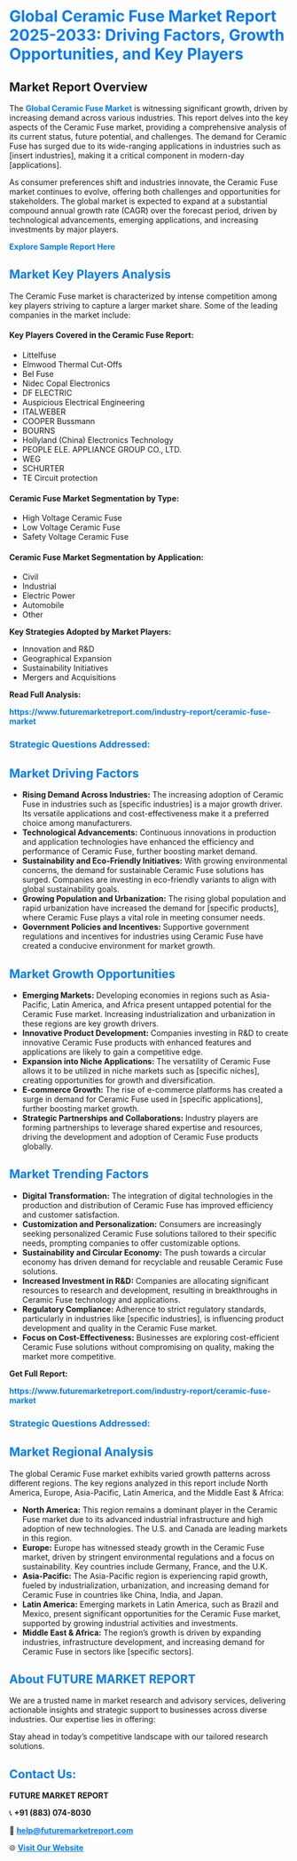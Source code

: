 <h1 style="color: #007BFF;">Global Ceramic Fuse Market Report 2025-2033: Driving Factors, Growth Opportunities, and Key Players</h1>

<section id="overview">
<h2>Market Report Overview</h2>
<p>The <a href="https://www.futuremarketreport.com/industry-report/ceramic-fuse-market" style="color: #007BFF; text-decoration: none;"><strong>Global Ceramic Fuse Market</strong></a> is witnessing significant growth, driven by increasing demand across various industries. This report delves into the key aspects of the Ceramic Fuse market, providing a comprehensive analysis of its current status, future potential, and challenges. The demand for Ceramic Fuse has surged due to its wide-ranging applications in industries such as [insert industries], making it a critical component in modern-day [applications].</p>
<p>As consumer preferences shift and industries innovate, the Ceramic Fuse market continues to evolve, offering both challenges and opportunities for stakeholders. The global market is expected to expand at a substantial compound annual growth rate (CAGR) over the forecast period, driven by technological advancements, emerging applications, and increasing investments by major players.</p>
</section>

<section id="overview">
<p><a href="https://www.futuremarketreport.com/request-sample/reportId=115120" style="color: #007BFF; text-decoration: none;"><strong>Explore Sample Report Here</strong></a></p>
</section>

<section id="key-players">
<h2 style="color: #007BFF;">Market Key Players Analysis</h2>
<p>The Ceramic Fuse market is characterized by intense competition among key players striving to capture a larger market share. Some of the leading companies in the market include:</p>
<h4>Key Players Covered in the Ceramic Fuse Report:</h4>
<ul><li>Littelfuse</li><li>Elmwood Thermal Cut-Offs</li><li>Bel Fuse</li><li>Nidec Copal Electronics</li><li>DF ELECTRIC</li><li>Auspicious Electrical Engineering</li><li>ITALWEBER</li><li>COOPER Bussmann</li><li>BOURNS</li><li>Hollyland (China) Electronics Technology</li><li>PEOPLE ELE. APPLIANCE GROUP CO., LTD.</li><li>WEG</li><li>SCHURTER</li><li>TE Circuit protection</li></ul>
<h4>Ceramic Fuse Market Segmentation by Type:</h4>
<ul><li>High Voltage Ceramic Fuse</li><li>Low Voltage Ceramic Fuse</li><li>Safety Voltage Ceramic Fuse</li></ul>

<h4>Ceramic Fuse Market Segmentation by Application:</h4>
<ul><li>Civil</li><li>Industrial</li><li>Electric Power</li><li>Automobile</li><li>Other</li></ul>
<p><strong>Key Strategies Adopted by Market Players:</strong></p>
<ul>
<li>Innovation and R&D</li>
<li>Geographical Expansion</li>
<li>Sustainability Initiatives</li>
<li>Mergers and Acquisitions</li>
</ul>
</section>

<section>
<p><strong>Read Full Analysis: </strong></p><a href="https://www.futuremarketreport.com/industry-report/ceramic-fuse-market" style="color: #007BFF; text-decoration: none;"><strong>https://www.futuremarketreport.com/industry-report/ceramic-fuse-market</strong></a>
<h3 style="color: #007BFF;">Strategic Questions Addressed:</h3>
</section>

<section id="driving-factors">
<h2 style="color: #007BFF;">Market Driving Factors</h2>
<ul>
<li><strong>Rising Demand Across Industries:</strong> The increasing adoption of Ceramic Fuse in industries such as [specific industries] is a major growth driver. Its versatile applications and cost-effectiveness make it a preferred choice among manufacturers.</li>
<li><strong>Technological Advancements:</strong> Continuous innovations in production and application technologies have enhanced the efficiency and performance of Ceramic Fuse, further boosting market demand.</li>
<li><strong>Sustainability and Eco-Friendly Initiatives:</strong> With growing environmental concerns, the demand for sustainable Ceramic Fuse solutions has surged. Companies are investing in eco-friendly variants to align with global sustainability goals.</li>
<li><strong>Growing Population and Urbanization:</strong> The rising global population and rapid urbanization have increased the demand for [specific products], where Ceramic Fuse plays a vital role in meeting consumer needs.</li>
<li><strong>Government Policies and Incentives:</strong> Supportive government regulations and incentives for industries using Ceramic Fuse have created a conducive environment for market growth.</li>
</ul>
</section>

<section id="growth-opportunities">
<h2 style="color: #007BFF;">Market Growth Opportunities</h2>
<ul>
<li><strong>Emerging Markets:</strong> Developing economies in regions such as Asia-Pacific, Latin America, and Africa present untapped potential for the Ceramic Fuse market. Increasing industrialization and urbanization in these regions are key growth drivers.</li>
<li><strong>Innovative Product Development:</strong> Companies investing in R&D to create innovative Ceramic Fuse products with enhanced features and applications are likely to gain a competitive edge.</li>
<li><strong>Expansion into Niche Applications:</strong> The versatility of Ceramic Fuse allows it to be utilized in niche markets such as [specific niches], creating opportunities for growth and diversification.</li>
<li><strong>E-commerce Growth:</strong> The rise of e-commerce platforms has created a surge in demand for Ceramic Fuse used in [specific applications], further boosting market growth.</li>
<li><strong>Strategic Partnerships and Collaborations:</strong> Industry players are forming partnerships to leverage shared expertise and resources, driving the development and adoption of Ceramic Fuse products globally.</li>
</ul>
</section>

<section id="trending-factors">
<h2 style="color: #007BFF;">Market Trending Factors</h2>
<ul>
<li><strong>Digital Transformation:</strong> The integration of digital technologies in the production and distribution of Ceramic Fuse has improved efficiency and customer satisfaction.</li>
<li><strong>Customization and Personalization:</strong> Consumers are increasingly seeking personalized Ceramic Fuse solutions tailored to their specific needs, prompting companies to offer customizable options.</li>
<li><strong>Sustainability and Circular Economy:</strong> The push towards a circular economy has driven demand for recyclable and reusable Ceramic Fuse solutions.</li>
<li><strong>Increased Investment in R&D:</strong> Companies are allocating significant resources to research and development, resulting in breakthroughs in Ceramic Fuse technology and applications.</li>
<li><strong>Regulatory Compliance:</strong> Adherence to strict regulatory standards, particularly in industries like [specific industries], is influencing product development and quality in the Ceramic Fuse market.</li>
<li><strong>Focus on Cost-Effectiveness:</strong> Businesses are exploring cost-efficient Ceramic Fuse solutions without compromising on quality, making the market more competitive.</li>
</ul>
</section>

<section>
<p><strong>Get Full Report: </strong></p><a href="https://www.futuremarketreport.com/industry-report/ceramic-fuse-market" style="color: #007BFF; text-decoration: none;"><strong>https://www.futuremarketreport.com/industry-report/ceramic-fuse-market</strong></a>
<h3 style="color: #007BFF;">Strategic Questions Addressed:</h3>
</section>


<section id="regional-analysis">
<h2 style="color: #007BFF;">Market Regional Analysis</h2>
<p>The global Ceramic Fuse market exhibits varied growth patterns across different regions. The key regions analyzed in this report include North America, Europe, Asia-Pacific, Latin America, and the Middle East & Africa:</p>
<ul>
<li><strong>North America:</strong> This region remains a dominant player in the Ceramic Fuse market due to its advanced industrial infrastructure and high adoption of new technologies. The U.S. and Canada are leading markets in this region.</li>
<li><strong>Europe:</strong> Europe has witnessed steady growth in the Ceramic Fuse market, driven by stringent environmental regulations and a focus on sustainability. Key countries include Germany, France, and the U.K.</li>
<li><strong>Asia-Pacific:</strong> The Asia-Pacific region is experiencing rapid growth, fueled by industrialization, urbanization, and increasing demand for Ceramic Fuse in countries like China, India, and Japan.</li>
<li><strong>Latin America:</strong> Emerging markets in Latin America, such as Brazil and Mexico, present significant opportunities for the Ceramic Fuse market, supported by growing industrial activities and investments.</li>
<li><strong>Middle East & Africa:</strong> The region’s growth is driven by expanding industries, infrastructure development, and increasing demand for Ceramic Fuse in sectors like [specific sectors].</li>
</ul>
</section>

<footer>
<h2 style="color: #007BFF;">About FUTURE MARKET REPORT</h2>
<p>We are a trusted name in market research and advisory services, delivering actionable insights and strategic support to businesses across diverse industries. Our expertise lies in offering:</p>

<p>Stay ahead in today’s competitive landscape with our tailored research solutions.</p>

<h2 style="color: #007BFF;">Contact Us:</h2>
<p><strong>FUTURE MARKET REPORT</strong></p>
<p>📞 <strong>+91 (883) 074-8030</strong></p>
<p>📧 <strong><a href="mailto:help@futuremarketreport.com" style="color: #007BFF;">help@futuremarketreport.com</a></strong></p>
<p>🌐 <strong><a href="https://www.futuremarketreport.com/" style="color: #007BFF;">Visit Our Website</a></strong></p>
</footer>